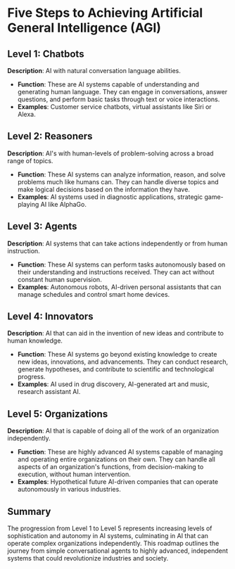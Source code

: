 
# Five Steps to Achieving Artificial General Intelligence (AGI)

## Level 1: Chatbots
**Description**: AI with natural conversation language abilities.
- **Function**: These are AI systems capable of understanding and generating human language. They can engage in conversations, answer questions, and perform basic tasks through text or voice interactions.
- **Examples**: Customer service chatbots, virtual assistants like Siri or Alexa.

## Level 2: Reasoners
**Description**: AI's with human-levels of problem-solving across a broad range of topics.
- **Function**: These AI systems can analyze information, reason, and solve problems much like humans can. They can handle diverse topics and make logical decisions based on the information they have.
- **Examples**: AI systems used in diagnostic applications, strategic game-playing AI like AlphaGo.

## Level 3: Agents
**Description**: AI systems that can take actions independently or from human instruction.
- **Function**: These AI systems can perform tasks autonomously based on their understanding and instructions received. They can act without constant human supervision.
- **Examples**: Autonomous robots, AI-driven personal assistants that can manage schedules and control smart home devices.

## Level 4: Innovators
**Description**: AI that can aid in the invention of new ideas and contribute to human knowledge.
- **Function**: These AI systems go beyond existing knowledge to create new ideas, innovations, and advancements. They can conduct research, generate hypotheses, and contribute to scientific and technological progress.
- **Examples**: AI used in drug discovery, AI-generated art and music, research assistant AI.

## Level 5: Organizations
**Description**: AI that is capable of doing all of the work of an organization independently.
- **Function**: These are highly advanced AI systems capable of managing and operating entire organizations on their own. They can handle all aspects of an organization's functions, from decision-making to execution, without human intervention.
- **Examples**: Hypothetical future AI-driven companies that can operate autonomously in various industries.

## Summary
The progression from Level 1 to Level 5 represents increasing levels of sophistication and autonomy in AI systems, culminating in AI that can operate complex organizations independently. This roadmap outlines the journey from simple conversational agents to highly advanced, independent systems that could revolutionize industries and society.
